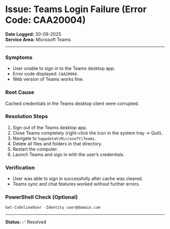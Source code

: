 # Issue: Teams Login Failure (Error Code: CAA20004)

**Date Logged:** 30-09-2025  
**Service Area:** Microsoft Teams  

---

### Symptoms  
- User unable to sign in to the Teams desktop app.  
- Error code displayed: `CAA20004`.  
- Web version of Teams works fine.  

### Root Cause  
Cached credentials in the Teams desktop client were corrupted.  

### Resolution Steps  
1. Sign out of the Teams desktop app.  
2. Close Teams completely (right-click the icon in the system tray → Quit).  
3. Navigate to `%appdata%\Microsoft\Teams`.  
4. Delete all files and folders in that directory.  
5. Restart the computer.  
6. Launch Teams and sign in with the user’s credentials.  

### Verification  
- User was able to sign in successfully after cache was cleared.  
- Teams sync and chat features worked without further errors.  

### PowerShell Check (Optional)  
```powershell
Get-CsOnlineUser -Identity user@domain.com
```

---

**Status:** ✅ Resolved
